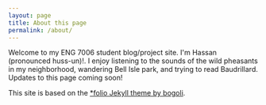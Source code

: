 ```yaml
---
layout: page
title: About this page
permalink: /about/
---
```


Welcome to my ENG 7006 student blog/project site. I'm Hassan (pronounced huss-un)!. I enjoy listening to the sounds of the wild pheasants in my neighborhood, wandering Bell Isle park, and trying to read Baudrillard. Updates to this page coming soon!

This site is based on the [*folio Jekyll theme by bogoli](https://github.com/bogoli/-folio).
